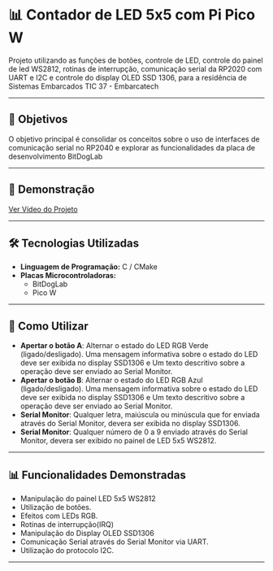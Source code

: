 # 📊 **Contador de LED 5x5 com Pi Pico W**

Projeto utilizando as funções de botões, controle de LED, controle do painel de led WS2812, rotinas de interrupção, comunicação serial da RP2020 com UART e I2C e controle do display OLED SSD 1306, para a residência de Sistemas Embarcados TIC 37 - Embarcatech

---

## 🔎 **Objetivos**

O objetivo principal é consolidar os conceitos sobre o uso de interfaces de comunicação serial no RP2040 e explorar as funcionalidades da placa de desenvolvimento BitDogLab

---

## 🎥 **Demonstração**

[Ver Vídeo do Projeto]()

---

## 🛠️ **Tecnologias Utilizadas**

- **Linguagem de Programação:** C / CMake
- **Placas Microcontroladoras:**
  - BitDogLab
  - Pico W
---

## 📖 **Como Utilizar**

- **Apertar o botão A**: Alternar o estado do LED RGB Verde (ligado/desligado). Uma mensagem informativa sobre o estado do LED deve ser exibida no display SSD1306 e Um texto descritivo sobre a operação deve ser enviado ao Serial Monitor.
- **Apertar o botão B**: Alternar o estado do LED RGB Azul (ligado/desligado). Uma mensagem informativa sobre o estado do LED deve ser exibida no display SSD1306 e Um texto descritivo sobre a operação deve ser enviado ao Serial Monitor.
- **Serial Monitor**: Qualquer letra, maiúscula ou minúscula que for enviada através do Serial Monitor, devera ser exibida no display SSD1306.
- **Serial Monitor**: Qualquer número de 0 a 9 enviado através do Serial Monitor, devera ser exibido no painel de LED 5x5 WS2812.

---

## 📊 **Funcionalidades Demonstradas**

- Manipulação do painel LED 5x5 WS2812
- Utilização de botões.
- Efeitos com LEDs RGB.
- Rotinas de interrupção(IRQ)
- Manipulação do Display OLED SSD1306
- Comunicação Serial através do Serial Monitor via UART.
- Utilização do protocolo I2C.

---


